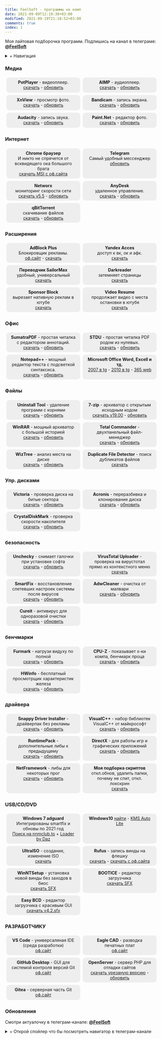 ```yaml
---
title: FeelSoft - программы на комп
date: 2021-09-09T12:19:30+03:00
modified: 2021-09-19T21:18:52+03:00
comments: true
index: 1
---
```


Моя лайтовая подборочка программ. Подпишись на канал в телеграме: [**@FeelSoft**](https://t.me/s/FeelSoft)

<details markdown="1"><summary markdown="0">+ Навигация</summary>

- toc
{: toc }

</details>

<style>
.drid {
	overflow: hidden; 
	flex-wrap: wrap;
	}
.grid ul {  
	//display: table;
	//flex-wrap: wrap;
	display: flex;
	flex-flow: row wrap;
	padding: 0;
	}
.grid li {
	text-align:center;
	float: left;
	box-sizing: border-box;
	width: calc(50% - 8px);
	padding: 7px 10px;
	background: #eee;
	margin: 4px; 
	list-style-type: none;
	min-height: 50px;
	//height: 5em;
	padding-left: 15px;
	padding-right: 15px;
	border-radius: 10px;
	}
</style>

<div class="grid" markdown="1">


### **Медиа**

- **PotPlayer** - видеоплеер.  
  [скачать](#) -
  [обновить](#)
- **AIMP** - аудиоплеер.  
  [скачать](#) -
  [обновить](#)
- **XnView** - просмотр фото.  
  [скачать](#) -
  [обновить](#)
- **Bandicam** - запись экрана.  
  [скачать](#) -
  [обновить](#)
- **Audacity** - запись звука.  
  [скачать](#) -
  [обновить](#)
- **Paint.Net** - редактор фото.  
  [скачать](#) -
  [обновить](#)


### **Интернет**
- **Chrome браузер**<br>И никто не спрячется от всквидящего ока большого брата<br>
  [скачать MSI с оф.сайта](#)
- **Telegram**<br>Самый удобный мессенджер<br>
  [обновить](#)
- **Networx**<br>мониторинг скорости сети<br>
  [скачать v5.5](#) -
  [обновить](#)
- **AnyDesk**<br>удаленное управление.<br>
  [скачать](#) -
  [обновить](#)
- **qBitTorrent**<br>скачивание файлов<br>
  [скачать](#) -
  [обновить](#)

### **Расширения** 
- **AdBlock Plus**<br>Блокировщик рекламы.<br>
  [оф.сайт](#) -
  [скачать](#)
- **Yandex Acces**<br>доступ к вк, ок и афк.<br>
  [скачать](#)
- **Переводчик SailorMax**<br>удобный, универсальный<br>
  [скачать](#)
- **Darkreader**<br>затемняет страницы<br>
  [скачать](#)
- **Sponsor Block**<br>вырезает нативную реклам в ютубе<br>
  [скачать](#)
- **Video Resume**<br>продолжает видео с места остановки в ютубе<br>
  [скачать](#)

### **Офис**
- **SumatraPDF** - простая читалка с редактором аннотаций.  
  [скачать](#) -
  [обновить](#)
- **STDU** - простая читалка PDF родом из нулевых.  
  [скачать](#) -
  [обновить](#)
- **Notepad++** - мощный редактор текста с подсветкой синтаксиса.     
  [скачать](#) - 
  [обновить](https://notepad-plus-plus.org/downloads/)
- **Microsoft Office Word, Excell и тд.**  
  [2007 в tg](#) -
  [2010 в tg](#) -
  [365 web](#)


### **Файлы**
- **Uninstall Tool** - удаление программ с корнями  
  [скачать](#) -
  [обновить](#)
- **7-zip** - архиватор с открытым исходным кодом  
  [скачать v19.00](#) -
  [обновить](#)
- **WinRAR** - мощный архиватор с большой историей  
  [скачать](#) -
  [обновить](#)
- **Total Commander** - двухпанельный файл-менеджер  
  [скачать](#) -
  [обновить](#)
- **WizTree** - анализ места на диске  
  [скачать](#) -
  [обновить](#)
- **Duplicate File Detector** - поиск дубликатов файлов  
  [скачать](#)

### **Упр. дисками**   
- **Victoria** - проверка диска на битые сектора  
  [скачать](#) -
  [обновить](#)
- **Acronis** - переразбивка и клонирование диска  
  [скачать](#) -
  [обновить](#)
- **CrystalDiskMark** - проверка скорости накопителя  
  [скачать](#) -
  [обновить](#)

### **безопасность** 
- **Unchecky** - снимает галочки при установке софта  
  [скачать](#) -
  [обновить](#)
- **VirusTotal Uploader** - проверка на вирустотал прямо из контекстного меню  
  [скачать](#)
- **SmartFix** - восстановление слетевших настроек системы после вирусов  
  [скачать](#) -
  [обновить](#)
- **AdwCleaner** - очистка от малвари  
  [скачать](#) -
  [обновить](#)
- **Cureit** - антивирус для одноразовой очистки  
  [скачать](#) -
  [обновить](#)

### **бенчмарки** 
- **Furmark** - нагрузи видуху по полной  
  [скачать](#) -
  [обновить](#)
- **CPU-Z** - показывает х-ки компа, бенчмарк проца  
  [скачать](#) -
  [обновить](#)
- **HWinfo** - бесплатный просмотрщик характеристик железа  
  [скачать](#) -
  [обновить](#)

### **драйвера** 
+ **Snappy Driver Installer** - драйверпак без рекламы  
  [скачать](#) -
  [обновить](#)
+ **VisualC++** - набор библиотек VisualC++ от майкрософт  
  [скачать](#) -
  [обновить](#)
+ **RuntimePack** - дополнительные либы к предыдущему  
  [скачать](#) -
  [обновить](#)
+ **DirectX** - для работы игр и графических приложений  
  [скачать](#) -
  [обновить](#)
+ **NetFramework** - либы для некоторых прог  
  [скачать](#) -
  [обновить](#)
+ **Моя подборка скриптов**<br>откл.обнов, удалить папки, почему не спит, откл. локскрин  
  [скачать](#)

### **USB/CD/DVD**
- **Windows 7 adguard**<br>Интегрированы smartfix и обновы по 2021 год  
  [Поиск на nnmclub.to](#) +
  [Loader by Daz](#)
- **Windows10**
  [найти](#) - 
  [KMS Auto Lite](#) 
- **UltraISO** - создание, изменение ISO  
  [скачать](#)
- **Rufus** - запись винды на флешку  
  [скачать](#) -
  [скачать с оф.сайта](#)
- **WinNTSetup** - установка новой винды без заходов в биос  
  [скачать SFX](#)
- **BOOTICE** - редактор загрузчика  
  [скачать SFX](#)
- **Easy BCD** - редактор загрузчика с красивым GUI    
  [скачать v4.2.sfx](https://tlgur.com/d/4rqo5v7g)

### **РАЗРАБОТЧИКУ**
- **VS Code** - универсаляная IDE (среда разработки)    
  [оф.сайт](#)
- **Eagle CAD** - разводка печатных плат  
  [оф.сайт](#)
- **GitHub Desktop** - GUI для системой контроля версий Git  
  [оф.сайт](#)
- **OpenServer** - сервер PHP для отладки сайтов  
  [скачать урезаную версию](#) -
  [обновить](#)
- **Gitea** - серверная часть Git
  [оф.сайт](#)


</div>

### **Обновления**
Смотри актуалочку в телеграм-канале: <a href="https://t.me/s/FeelSoft"><b>@FeelSoft</b></a>

<details markdown="1"><summary markdown="0">+ Открой спойлер что бы посмотреть навигатор в телеграм-канале</summary>
<center><a style="font-size: 13px;" href="https://t.me/s/FeelSoftWin/125"><strong>t.me/FeelSoftWin</strong></a></center>  
<script async src="https://telegram.org/js/telegram-widget.js?15" data-telegram-post="FeelSoftWin/125" data-width="100%"></script>
</details>
